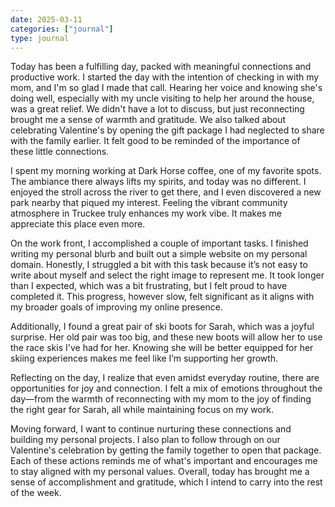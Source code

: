 ```yaml
---
date: 2025-03-11
categories: ["journal"]
type: journal
---
```


Today has been a fulfilling day, packed with meaningful connections and productive work. I started the day with the intention of checking in with my mom, and I'm so glad I made that call. Hearing her voice and knowing she's doing well, especially with my uncle visiting to help her around the house, was a great relief. We didn't have a lot to discuss, but just reconnecting brought me a sense of warmth and gratitude. We also talked about celebrating Valentine's by opening the gift package I had neglected to share with the family earlier. It felt good to be reminded of the importance of these little connections.

I spent my morning working at Dark Horse coffee, one of my favorite spots. The ambiance there always lifts my spirits, and today was no different. I enjoyed the stroll across the river to get there, and I even discovered a new park nearby that piqued my interest. Feeling the vibrant community atmosphere in Truckee truly enhances my work vibe. It makes me appreciate this place even more.

On the work front, I accomplished a couple of important tasks. I finished writing my personal blurb and built out a simple website on my personal domain. Honestly, I struggled a bit with this task because it’s not easy to write about myself and select the right image to represent me. It took longer than I expected, which was a bit frustrating, but I felt proud to have completed it. This progress, however slow, felt significant as it aligns with my broader goals of improving my online presence.

Additionally, I found a great pair of ski boots for Sarah, which was a joyful surprise. Her old pair was too big, and these new boots will allow her to use the race skis I've had for her. Knowing she will be better equipped for her skiing experiences makes me feel like I’m supporting her growth.

Reflecting on the day, I realize that even amidst everyday routine, there are opportunities for joy and connection. I felt a mix of emotions throughout the day—from the warmth of reconnecting with my mom to the joy of finding the right gear for Sarah, all while maintaining focus on my work. 

Moving forward, I want to continue nurturing these connections and building my personal projects. I also plan to follow through on our Valentine's celebration by getting the family together to open that package. Each of these actions reminds me of what's important and encourages me to stay aligned with my personal values. Overall, today has brought me a sense of accomplishment and gratitude, which I intend to carry into the rest of the week.